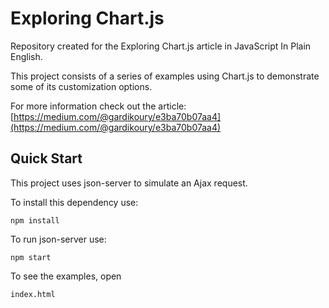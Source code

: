# Exploring Chart.js
Repository created for the Exploring Chart.js article in JavaScript In Plain English.

This project consists of a series of examples using Chart.js to demonstrate some of its customization options.

For more information check out the article:
[https://medium.com/@gardikoury/e3ba70b07aa4](https://medium.com/@gardikoury/e3ba70b07aa4)

## Quick Start
This project uses json-server to simulate an Ajax request.

To install this dependency use:

```
npm install
```
To run json-server use:
```
npm start
```

To see the examples, open
```
index.html
```
